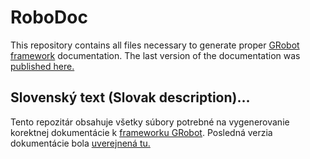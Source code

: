 # RoboDoc

This repository contains all files necessary to generate proper [GRobot framework](https://github.com/raubirius/GRobot) documentation. The last version of the documentation was [published here.](https://pdf.truni.sk/horvath/GRobot/)

## Slovenský text (Slovak description)…

Tento repozitár obsahuje všetky súbory potrebné na vygenerovanie korektnej dokumentácie k&nbsp;[frameworku GRobot](https://github.com/raubirius/GRobot). Posledná verzia dokumentácie bola [uverejnená tu.](https://pdf.truni.sk/horvath/GRobot/)
